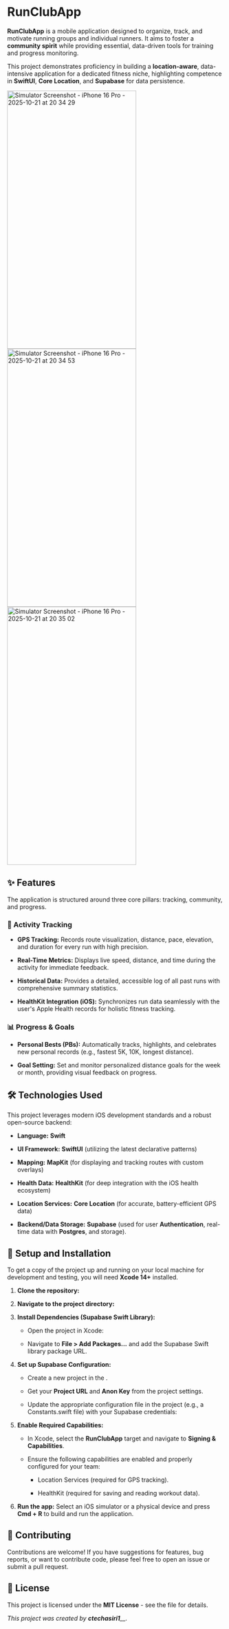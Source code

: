 RunClubApp
==========

**RunClubApp** is a mobile application designed to organize, track, and motivate running groups and individual runners. It aims to foster a **community spirit** while providing essential, data-driven tools for training and progress monitoring.

This project demonstrates proficiency in building a **location-aware**, data-intensive application for a dedicated fitness niche, highlighting competence in **SwiftUI**, **Core Location**, and **Supabase** for data persistence.

<img width="300" height="600" alt="Simulator Screenshot - iPhone 16 Pro - 2025-10-21 at 20 34 29" src="https://github.com/user-attachments/assets/2deb2358-920e-4f36-aaac-9d3d1ac895d0" />
<img width="300" height="600" alt="Simulator Screenshot - iPhone 16 Pro - 2025-10-21 at 20 34 53" src="https://github.com/user-attachments/assets/9a6e9615-d97e-4ada-9987-36c96741be18" />
<img width="300" height="600" alt="Simulator Screenshot - iPhone 16 Pro - 2025-10-21 at 20 35 02" src="https://github.com/user-attachments/assets/0dbfcc71-86ed-4d7d-9257-dee7d06f0590" />


✨ Features
----------

The application is structured around three core pillars: tracking, community, and progress.

### 🏃 Activity Tracking

*   **GPS Tracking:** Records route visualization, distance, pace, elevation, and duration for every run with high precision.
    
*   **Real-Time Metrics:** Displays live speed, distance, and time during the activity for immediate feedback.
    
*   **Historical Data:** Provides a detailed, accessible log of all past runs with comprehensive summary statistics.
    
*   **HealthKit Integration (iOS):** Synchronizes run data seamlessly with the user's Apple Health records for holistic fitness tracking.    

### 📊 Progress & Goals

*   **Personal Bests (PBs):** Automatically tracks, highlights, and celebrates new personal records (e.g., fastest 5K, 10K, longest distance).
    
*   **Goal Setting:** Set and monitor personalized distance goals for the week or month, providing visual feedback on progress.
    

🛠️ Technologies Used
---------------------

This project leverages modern iOS development standards and a robust open-source backend:

*   **Language:** **Swift**
    
*   **UI Framework:** **SwiftUI** (utilizing the latest declarative patterns)
    
*   **Mapping:** **MapKit** (for displaying and tracking routes with custom overlays)
    
*   **Health Data:** **HealthKit** (for deep integration with the iOS health ecosystem)
    
*   **Location Services:** **Core Location** (for accurate, battery-efficient GPS data)
    
*   **Backend/Data Storage:** **Supabase** (used for user **Authentication**, real-time data with **Postgres**, and storage).
    

🚀 Setup and Installation
-------------------------

To get a copy of the project up and running on your local machine for development and testing, you will need **Xcode 14+** installed.

1.  **Clone the repository:**
    
2.  **Navigate to the project directory:**
    
3.  **Install Dependencies (Supabase Swift Library):**
    
    *   Open the project in Xcode:
        
    *   Navigate to **File > Add Packages...** and add the Supabase Swift library package URL.
        
4.  **Set up Supabase Configuration:**
    
    *   Create a new project in the .
        
    *   Get your **Project URL** and **Anon Key** from the project settings.
        
    *   Update the appropriate configuration file in the project (e.g., a Constants.swift file) with your Supabase credentials:
        
5.  **Enable Required Capabilities:**
    
    *   In Xcode, select the **RunClubApp** target and navigate to **Signing & Capabilities**.
        
    *   Ensure the following capabilities are enabled and properly configured for your team:
        
        *   Location Services (required for GPS tracking).
            
        *   HealthKit (required for saving and reading workout data).
            
6.  **Run the app:** Select an iOS simulator or a physical device and press **Cmd + R** to build and run the application.
    

🤝 Contributing
---------------

Contributions are welcome! If you have suggestions for features, bug reports, or want to contribute code, please feel free to open an issue or submit a pull request.

📜 License
----------

This project is licensed under the **MIT License** - see the file for details.

_This project was created by_ _**ctechasiri1**__._
